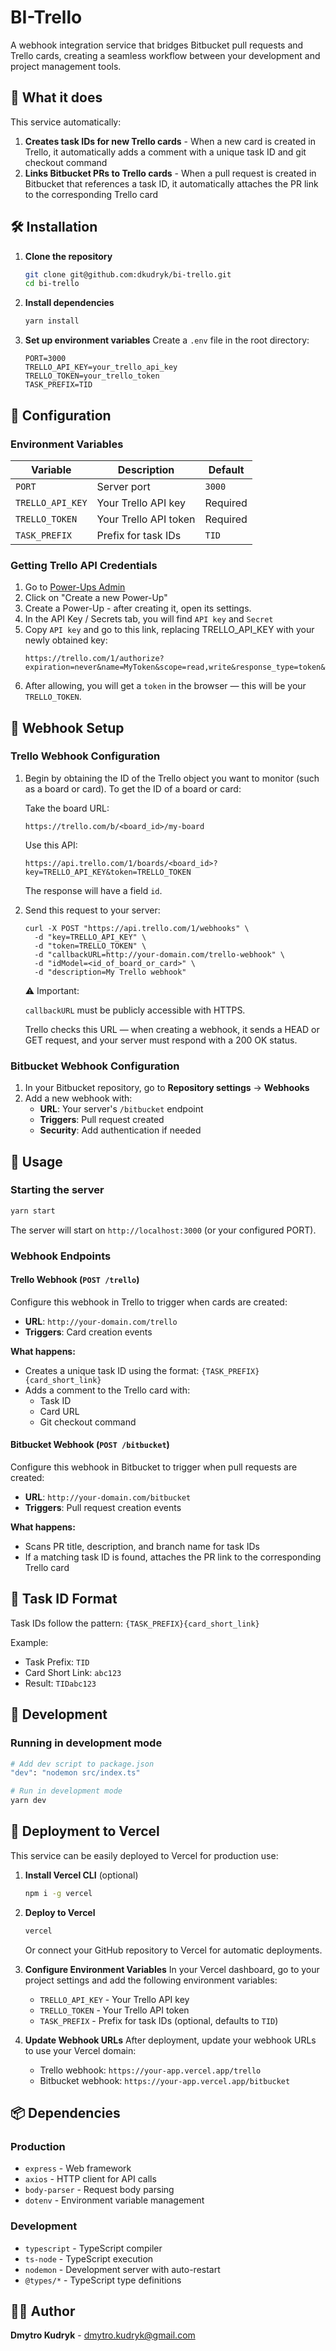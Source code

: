 # BI-Trello

A webhook integration service that bridges Bitbucket pull requests and Trello cards, creating a seamless workflow between your development and project management tools.

## 🎯 What it does

This service automatically:

1. **Creates task IDs for new Trello cards** - When a new card is created in Trello, it automatically adds a comment with a unique task ID and git checkout command
2. **Links Bitbucket PRs to Trello cards** - When a pull request is created in Bitbucket that references a task ID, it automatically attaches the PR link to the corresponding Trello card

## 🛠 Installation

1. **Clone the repository**
   ```bash
   git clone git@github.com:dkudryk/bi-trello.git
   cd bi-trello
   ```

2. **Install dependencies**
   ```bash
   yarn install
   ```

3. **Set up environment variables**
   Create a `.env` file in the root directory:
   ```env
   PORT=3000
   TRELLO_API_KEY=your_trello_api_key
   TRELLO_TOKEN=your_trello_token
   TASK_PREFIX=TID
   ```

## 🔧 Configuration

### Environment Variables

| Variable | Description | Default |
|----------|-------------|---------|
| `PORT` | Server port | `3000` |
| `TRELLO_API_KEY` | Your Trello API key | Required |
| `TRELLO_TOKEN` | Your Trello API token | Required |
| `TASK_PREFIX` | Prefix for task IDs | `TID` |

### Getting Trello API Credentials

1. Go to [Power-Ups Admin](https://trello.com/power-ups/admin)
2. Click on "Create a new Power-Up"
3. Create a Power-Up - after creating it, open its settings.
4. In the API Key / Secrets tab, you will find `API key` and `Secret`
5. Copy `API key` and go to this link, replacing TRELLO_API_KEY with your newly obtained key:
   ```
   https://trello.com/1/authorize?expiration=never&name=MyToken&scope=read,write&response_type=token&key=TRELLO_API_KEY
   ```
6. After allowing, you will get a `token` in the browser — this will be your `TRELLO_TOKEN`.

## 🔗 Webhook Setup

### Trello Webhook Configuration

1. Begin by obtaining the ID of the Trello object you want to monitor (such as a board or card).
   To get the ID of a board or card:

   Take the board URL:

   ```
   https://trello.com/b/<board_id>/my-board
   ```

   Use this API:

   ```
   https://api.trello.com/1/boards/<board_id>?key=TRELLO_API_KEY&token=TRELLO_TOKEN
   ```

   The response will have a field `id`.

2. Send this request to your server:

   ```
   curl -X POST "https://api.trello.com/1/webhooks" \
     -d "key=TRELLO_API_KEY" \
     -d "token=TRELLO_TOKEN" \
     -d "callbackURL=http://your-domain.com/trello-webhook" \
     -d "idModel=<id_of_board_or_card>" \
     -d "description=My Trello webhook"
   ```

   ⚠️ Important:

   `callbackURL` must be publicly accessible with HTTPS.

   Trello checks this URL — when creating a webhook, it sends a HEAD or GET request, and your server must respond with a 200 OK status.

### Bitbucket Webhook Configuration

1. In your Bitbucket repository, go to **Repository settings** → **Webhooks**
2. Add a new webhook with:
   - **URL**: Your server's `/bitbucket` endpoint
   - **Triggers**: Pull request created
   - **Security**: Add authentication if needed

## 🚀 Usage

### Starting the server

```bash
yarn start
```

The server will start on `http://localhost:3000` (or your configured PORT).

### Webhook Endpoints

#### Trello Webhook (`POST /trello`)

Configure this webhook in Trello to trigger when cards are created:

- **URL**: `http://your-domain.com/trello`
- **Triggers**: Card creation events

**What happens:**
- Creates a unique task ID using the format: `{TASK_PREFIX}{card_short_link}`
- Adds a comment to the Trello card with:
  - Task ID
  - Card URL
  - Git checkout command

#### Bitbucket Webhook (`POST /bitbucket`)

Configure this webhook in Bitbucket to trigger when pull requests are created:

- **URL**: `http://your-domain.com/bitbucket`
- **Triggers**: Pull request creation events

**What happens:**
- Scans PR title, description, and branch name for task IDs
- If a matching task ID is found, attaches the PR link to the corresponding Trello card

## 📝 Task ID Format

Task IDs follow the pattern: `{TASK_PREFIX}{card_short_link}`

Example:
- Task Prefix: `TID`
- Card Short Link: `abc123`
- Result: `TIDabc123`

## 🧪 Development

### Running in development mode

```bash
# Add dev script to package.json
"dev": "nodemon src/index.ts"

# Run in development mode
yarn dev
```
## 🚀 Deployment to Vercel

This service can be easily deployed to Vercel for production use:

1. **Install Vercel CLI** (optional)
   ```bash
   npm i -g vercel
   ```

2. **Deploy to Vercel**
   ```bash
   vercel
   ```

   Or connect your GitHub repository to Vercel for automatic deployments.

3. **Configure Environment Variables**
   In your Vercel dashboard, go to your project settings and add the following environment variables:
   - `TRELLO_API_KEY` - Your Trello API key
   - `TRELLO_TOKEN` - Your Trello API token
   - `TASK_PREFIX` - Prefix for task IDs (optional, defaults to `TID`)

4. **Update Webhook URLs**
   After deployment, update your webhook URLs to use your Vercel domain:
   - Trello webhook: `https://your-app.vercel.app/trello`
   - Bitbucket webhook: `https://your-app.vercel.app/bitbucket`

## 📦 Dependencies

### Production
- `express` - Web framework
- `axios` - HTTP client for API calls
- `body-parser` - Request body parsing
- `dotenv` - Environment variable management

### Development
- `typescript` - TypeScript compiler
- `ts-node` - TypeScript execution
- `nodemon` - Development server with auto-restart
- `@types/*` - TypeScript type definitions

## 👨‍💻 Author

**Dmytro Kudryk** - [dmytro.kudryk@gmail.com](mailto:dmytro.kudryk@gmail.com)
